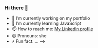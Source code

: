 ### Hi there 👋


- 🔭 I’m currently working on my portfolio
- 🌱 I’m currently learning JavaScript
- 📫 How to reach me: [My LinkedIn profile](https://www.linkedin.com/in/kristine-bache-a033ab173/)
- 😄 Pronouns: she
- ⚡ Fun fact: ...
-->
